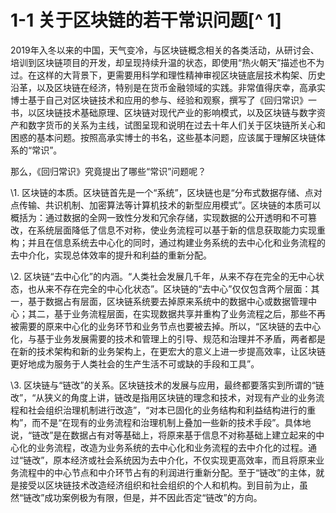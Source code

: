 # 1-1 关于区块链的若干常识问题[^ 1]

2019年入冬以来的中国，天气变冷，与区块链概念相关的各类活动，从研讨会、培训到区块链项目的开发，却呈现持续升温的状态，即使用“热火朝天”描述也不为过。在这样的大背景下，更需要用科学和理性精神审视区块链底层技术构架、历史沿革，以及区块链在经济，特别是在货币金融领域的实践。非常值得庆幸，高承实博士基于自己对区块链技术和应用的参与、经验和观察，撰写了《回归常识》一书，以区块链技术基础原理、区块链对现代产业的影响模式，以及区块链与数字资产和数字货币的关系为主线，试图呈现和说明在过去十年人们关于区块链所关心和困惑的基本问题。按照高承实博士的书名，这些基本问题，应该属于理解区块链体系的“常识”。

那么，《回归常识》究竟提出了哪些“常识”问题呢？

\1. 区块链的本质。区块链首先是一个“系统”，区块链也是“分布式数据存储、点对点传输、共识机制、加密算法等计算机技术的新型应用模式”。区块链的本质可以概括为：通过数据的全网一致性分发和冗余存储，实现数据的公开透明和不可篡改，在系统层面降低了信息不对称，使业务流程可以基于新的信息获取能力实现重构；并且在信息系统去中心化的同时，通过构建业务系统的去中心化和业务流程的去中介化，实现总体效率的提升和利益的重新分配。

\2. 区块链“去中心化”的内涵。“人类社会发展几千年，从来不存在完全的无中心状态，也从来不存在完全的中心化状态”。区块链的“去中心”仅仅包含两个层面：其一，基于数据占有层面，区块链系统要去掉原来系统中的数据中心或数据管理中心；其二，基于业务流程层面，在实现数据共享并重构了业务流程之后，那些不再被需要的原来中心化的业务环节和业务节点也要被去掉。所以，“区块链的去中心化，与基于业务发展需要的技术和管理上的引导、规范和治理并不矛盾，两者都是在新的技术架构和新的业务架构上，在更宏大的意义上进一步提高效率，让区块链更好地成为服务于人类社会的生产生活不可或缺的手段和工具”。

\3. 区块链与“链改”的关系。区块链技术的发展与应用，最终都要落实到所谓的“链改”，“从狭义的角度上讲，链改是指用区块链的理念和技术，对现有产业的业务流程和社会组织治理机制进行改造”，“对本已固化的业务结构和利益结构进行的重构”，而不是“在现有的业务流程和治理机制上叠加一些新的技术手段”。具体地说，“链改”是在数据占有对等基础上，将原来基于信息不对称基础上建立起来的中心化的业务流程，改造为业务系统的去中心化和业务流程的去中介化的过程。通过“链改”，原本经济或社会系统因为去中介化，不仅实现更高效率，而且将原来业务流程中的中心节点和中介环节占有的利润进行重新分配。至于“链改”的主体，就是接受以区块链技术改造经济组织和社会组织的个人和机构。到目前为止，虽然“链改”成功案例极为有限，但是，并不因此否定“链改”的方向。